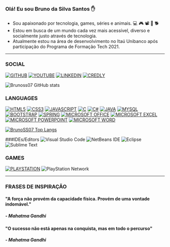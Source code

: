 ### Olá! Eu sou Bruno da Silva Santos ✋
#### 
* Sou apaixonado por tecnologia, games, séries e animais. 💻 🎮 📽️ 🐶 🐕
* Estou em busca de um mundo cada vez mais acessível, diverso e socialmente justo através de tecnologia.
* Atualmente estou na área de desenvolvimento no Itaú Unibanco após participação do Programa de Formação Tech 2021.
<hr>

### SOCIAL

[![GITHUB](https://img.shields.io/badge/GitHub-100000?style=for-the-badge&logo=github&logoColor=white)](https://github.com/brunoSS07)
[![YOUTUBE](https://img.shields.io/badge/YouTube-FF0000?style=for-the-badge&logo=youtube&logoColor=white)](https://www.youtube.com/c/CursoemV%C3%ADdeo/videos)
[![LINKEDIN](https://img.shields.io/badge/LinkedIn-0077B5?style=for-the-badge&logo=linkedin&logoColor=white)](https://www.linkedin.com/in/brunosilva07/)
[![CREDLY](https://img.shields.io/badge/Credly-0077B5?style=for-the-badge&logo=credly&logoColor=white)](https://www.credly.com/users/bruno-silva.4148d22a/badges)

![Brunoss07 GitHub stats](https://github-readme-stats.vercel.app/api?username=brunoSS07&show_icons=true&theme=dracula)

### LANGUAGES

[![HTML5](https://img.shields.io/badge/HTML5-E34F26?style=for-the-badge&logo=html5&logoColor=white)](https://www.w3schools.com/html/)
[![CSS3](https://img.shields.io/badge/CSS3-1572B6?style=for-the-badge&logo=css3&logoColor=white)](https://www.w3schools.com/css/)
[![JAVASCRIPT](https://img.shields.io/badge/JavaScript-F7DF1E?style=for-the-badge&logo=javascript&logoColor=black)](https://www.w3schools.com/js/)
[![C](https://img.shields.io/badge/C-00599C?style=for-the-badge&logo=c&logoColor=white)](https://blog.betrybe.com/linguagem-de-programacao/linguagem-c/)
[![C#](https://img.shields.io/badge/C%23-239120?style=for-the-badge&logo=c-sharp&logoColor=white)](https://www.w3schools.com/cs/index.php)
[![JAVA](https://img.shields.io/badge/Java-ED8B00?style=for-the-badge&logo=java&logoColor=white)](https://www.java.com/pt-BR/download/help/whatis_java.html)
[![MYSQL](https://img.shields.io/badge/MySQL-00000F?style=for-the-badge&logo=mysql&logoColor=white)](https://www.mysql.com/)
[![BOOTSTRAP](https://img.shields.io/badge/Bootstrap-563D7C?style=for-the-badge&logo=bootstrap&logoColor=white)](https://www.w3schools.com/bootstrap/)
[![SPRING](https://img.shields.io/badge/Spring-6DB33F?style=for-the-badge&logo=spring&logoColor=white)](https://spring.io/projects/spring-boot)
[![MICROSOFT OFFICE](https://img.shields.io/badge/Microsoft_Office-D83B01?style=for-the-badge&logo=microsoft-office&logoColor=white)](https://www.microsoft.com/pt-br/microsoft-365/microsoft-office?rtc=1)
[![MICROSOFT EXCEL](https://img.shields.io/badge/Microsoft_Excel-217346?style=for-the-badge&logo=microsoft-excel&logoColor=white)](https://www.microsoft.com/en-ww/microsoft-365/excel)
[![MICROSOFT POWERPOINT](https://img.shields.io/badge/Microsoft_PowerPoint-B7472A?style=for-the-badge&logo=microsoft-powerpoint&logoColor=white)](https://www.microsoft.com/en-us/microsoft-365/powerpoint)
[![MICROSOFT WORD](https://img.shields.io/badge/Microsoft_Word-2B579A?style=for-the-badge&logo=microsoft-word&logoColor=white)](https://www.microsoft.com/en-us/microsoft-365/word)

[![BrunoSS07 Top Langs](https://github-readme-stats.vercel.app/api/top-langs/?username=brunoSS07&theme=dracula)](https://github.com/brunoSS07/github-readme-stats)

###IDEs/Editors
![Visual Studio Code](https://img.shields.io/badge/Visual%20Studio%20Code-0078d7.svg?style=for-the-badge&logo=visual-studio-code&logoColor=white)
![NetBeans IDE](https://img.shields.io/badge/NetBeansIDE-1B6AC6.svg?style=for-the-badge&logo=apache-netbeans-ide&logoColor=white)
![Eclipse](https://img.shields.io/badge/Eclipse-FE7A16.svg?style=for-the-badge&logo=Eclipse&logoColor=white)
![Sublime Text](https://img.shields.io/badge/sublime_text-%23575757.svg?style=for-the-badge&logo=sublime-text&logoColor=important)

### GAMES
[![PLAYSTATION](https://img.shields.io/badge/PlayStation-003791?style=for-the-badge&logo=playstation&logoColor=white)](https://www.playstation.com/en-us/)
![PlayStation Network](https://img.shields.io/badge/PSN-%230070D1.svg?style=for-the-badge&logo=Playstation&logoColor=white)

<hr>

### FRASES DE INSPIRAÇÃO

#### "A força não provém da capacidade física. Provém de uma vontade indomável."
##### - Mahatma Gandhi

#### "O sucesso não está apenas na conquista, mas em todo o percurso"
##### - Mahatma Gandhi
